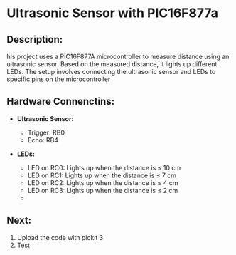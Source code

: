 # Ultrasonic Sensor with PIC16F877a

## Description:
his project uses a PIC16F877A microcontroller to measure distance using an ultrasonic sensor. Based on the measured distance, it lights up different LEDs. The setup involves connecting the ultrasonic sensor and LEDs to specific pins on the microcontroller

## Hardware Connenctins: 
- **Ultrasonic Sensor:**
  - Trigger: RB0
  - Echo: RB4

- **LEDs:**
  - LED on RC0: Lights up when the distance is ≤ 10 cm
  - LED on RC1: Lights up when the distance is ≤ 7 cm
  - LED on RC2: Lights up when the distance is ≤ 4 cm
  - LED on RC3: Lights up when the distance is ≤ 2 cm
  - 
## Next:
1. Upload the code with pickit 3
2. Test
